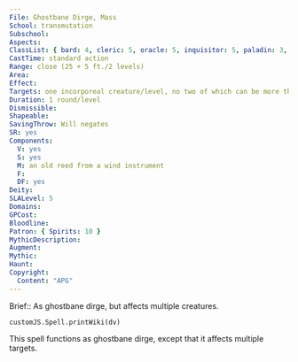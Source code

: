 ```yaml
---
File: Ghostbane Dirge, Mass
School: transmutation
Subschool: 
Aspects: 
ClassList: { bard: 4, cleric: 5, oracle: 5, inquisitor: 5, paladin: 3, shaman: 5, occultist: 5 }
CastTime: standard action
Range: close (25 + 5 ft./2 levels)
Area: 
Effect: 
Targets: one incorporeal creature/level, no two of which can be more than 30 ft. apart
Duration: 1 round/level
Dismissible: 
Shapeable: 
SavingThrow: Will negates
SR: yes
Components:
  V: yes
  S: yes
  M: an old reed from a wind instrument
  F: 
  DF: yes
Deity: 
SLALevel: 5
Domains: 
GPCost: 
Bloodline: 
Patron: { Spirits: 10 }
MythicDescription: 
Augment: 
Mythic: 
Haunt: 
Copyright:
  Content: "APG"
---
```

Brief:: As ghostbane dirge, but affects multiple creatures.

```dataviewjs
customJS.Spell.printWiki(dv)
```

This spell functions as ghostbane dirge, except that it affects multiple targets.
